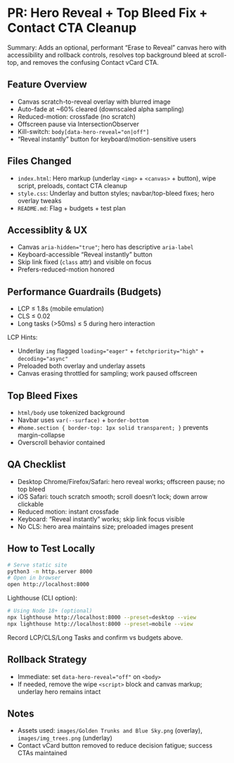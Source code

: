 # PR: Hero Reveal + Top Bleed Fix + Contact CTA Cleanup

Summary: Adds an optional, performant “Erase to Reveal” canvas hero with accessibility and rollback controls, resolves top background bleed at scroll-top, and removes the confusing Contact vCard CTA.

## Feature Overview
- Canvas scratch-to-reveal overlay with blurred image
- Auto-fade at ~60% cleared (downscaled alpha sampling)
- Reduced-motion: crossfade (no scratch)
- Offscreen pause via IntersectionObserver
- Kill-switch: `body[data-hero-reveal="on|off"]`
- “Reveal instantly” button for keyboard/motion-sensitive users

## Files Changed
- `index.html`: Hero markup (underlay `<img>` + `<canvas>` + button), wipe script, preloads, contact CTA cleanup
- `style.css`: Underlay and button styles; navbar/top-bleed fixes; hero overlay tweaks
- `README.md`: Flag + budgets + test plan

## Accessiblity & UX
- Canvas `aria-hidden="true"`; hero has descriptive `aria-label`
- Keyboard-accessible “Reveal instantly” button
- Skip link fixed (`class` attr) and visible on focus
- Prefers-reduced-motion honored

## Performance Guardrails (Budgets)
- LCP ≤ 1.8s (mobile emulation)
- CLS ≤ 0.02
- Long tasks (>50ms) ≤ 5 during hero interaction

LCP Hints:
- Underlay `img` flagged `loading="eager"` + `fetchpriority="high"` + `decoding="async"`
- Preloaded both overlay and underlay assets
- Canvas erasing throttled for sampling; work paused offscreen

## Top Bleed Fixes
- `html/body` use tokenized background
- Navbar uses `var(--surface)` + `border-bottom`
- `#home.section { border-top: 1px solid transparent; }` prevents margin-collapse
- Overscroll behavior contained

## QA Checklist
- Desktop Chrome/Firefox/Safari: hero reveal works; offscreen pause; no top bleed
- iOS Safari: touch scratch smooth; scroll doesn’t lock; down arrow clickable
- Reduced motion: instant crossfade
- Keyboard: “Reveal instantly” works; skip link focus visible
- No CLS: hero area maintains size; preloaded images present

## How to Test Locally
```bash
# Serve static site
python3 -m http.server 8000
# Open in browser
open http://localhost:8000
```

Lighthouse (CLI option):
```bash
# Using Node 18+ (optional)
npx lighthouse http://localhost:8000 --preset=desktop --view
npx lighthouse http://localhost:8000 --preset=mobile --view
```
Record LCP/CLS/Long Tasks and confirm vs budgets above.

## Rollback Strategy
- Immediate: set `data-hero-reveal="off"` on `<body>`
- If needed, remove the wipe `<script>` block and canvas markup; underlay hero remains intact

## Notes
- Assets used: `images/Golden Trunks and Blue Sky.png` (overlay), `images/img_trees.png` (underlay)
- Contact vCard button removed to reduce decision fatigue; success CTAs maintained
